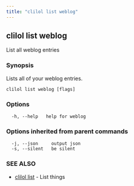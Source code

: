 ```yaml
---
title: "clilol list weblog"
---
```

## clilol list weblog

List all weblog entries

### Synopsis

Lists all of your weblog entries.

```
clilol list weblog [flags]
```

### Options

```
  -h, --help   help for weblog
```

### Options inherited from parent commands

```
  -j, --json     output json
  -s, --silent   be silent
```

### SEE ALSO

* [clilol list](clilol_list.md)	 - List things

